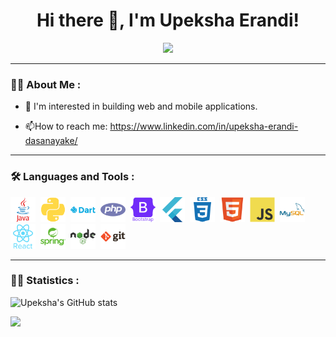 <h1 align="center">Hi there 👋, I'm Upeksha Erandi!</h1>

<div id="header" align="center">
  <img src="https://media1.giphy.com/media/v1.Y2lkPTc5MGI3NjExNjkybDdzZ2hpaHJtb2IzaHF2YTFqZm11dGpzdDhzcHdka3Z6aGwyYSZlcD12MV9pbnRlcm5hbF9naWZfYnlfaWQmY3Q9Zw/L1R1tvI9svkIWwpVYr/giphy.gif" width="500"/>
</div>

---

### :woman_technologist: About Me :

- :seedling: I'm interested in building web and mobile applications.

- :mailbox:How to reach me: https://www.linkedin.com/in/upeksha-erandi-dasanayake/

---

### :hammer_and_wrench: Languages and Tools :

<div>
  <img src="https://github.com/devicons/devicon/blob/master/icons/java/java-original-wordmark.svg" title="Java" alt="Java" width="40" height="40"/>&nbsp;
  <img src="https://github.com/devicons/devicon/blob/master/icons/python/python-plain.svg" title="Python" alt="Python" width="40" height="40"/>&nbsp;
  <img src="https://github.com/devicons/devicon/blob/master/icons/dart/dart-plain-wordmark.svg" title="Dart" alt="Dart" width="40" height="40"/>&nbsp;
  <img src="https://github.com/devicons/devicon/blob/master/icons/php/php-plain.svg" title="PHP" alt="PHP" width="40" height="40"/>&nbsp;
  <img src="https://github.com/devicons/devicon/blob/master/icons/bootstrap/bootstrap-plain-wordmark.svg" title="Bootstrap" alt="Bootstrap" width="40" height="40"/>&nbsp;
  <img src="https://github.com/devicons/devicon/blob/master/icons/flutter/flutter-original.svg" title="Flutter" alt="Flutter" width="40" height="40"/>&nbsp;
  <img src="https://github.com/devicons/devicon/blob/master/icons/css3/css3-plain-wordmark.svg"  title="CSS3" alt="CSS" width="40" height="40"/>&nbsp;
  <img src="https://github.com/devicons/devicon/blob/master/icons/html5/html5-original.svg" title="HTML5" alt="HTML" width="40" height="40"/>&nbsp;
  <img src="https://github.com/devicons/devicon/blob/master/icons/javascript/javascript-original.svg" title="JavaScript" alt="JavaScript" width="40" height="40"/>&nbsp;
  <img src="https://github.com/devicons/devicon/blob/master/icons/mysql/mysql-original-wordmark.svg" title="MySQL"  alt="MySQL" width="40" height="40"/>&nbsp;
  <img src="https://github.com/devicons/devicon/blob/1119b9f84c0290e0f0b38982099a2bd027a48bf1/icons/react/react-original-wordmark.svg" title="React"  alt="React" width="40" height="40"/>&nbsp;
  <img src="https://github.com/devicons/devicon/blob/1119b9f84c0290e0f0b38982099a2bd027a48bf1/icons/spring/spring-original-wordmark.svg" title="Spring"  alt="Spring" width="40" height="40"/>&nbsp;
  <img src="https://github.com/devicons/devicon/blob/1119b9f84c0290e0f0b38982099a2bd027a48bf1/icons/nodejs/nodejs-original-wordmark.svg" title="NodeJs"  alt="NodeJs" width="40" height="40"/>&nbsp;
  <img src="https://github.com/devicons/devicon/blob/master/icons/git/git-original-wordmark.svg" title="Git" **alt="Git" width="40" height="40"/>
  
  
</div>

---

### :woman_technologist: Statistics :


![Upeksha's GitHub stats](https://github-readme-stats.vercel.app/api?username=upeksha-erandi99&show_icons=true&theme=synthwave)

![](https://komarev.com/ghpvc/?username=upeksha-erandi99)
